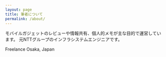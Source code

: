 ```yaml
---
layout: page
title: 筆者について
permalink: /about/
---
```


モバイルガジェットのレビューや情報共有、個人的メモが主な目的で運営しています。 
元NTTグループのインフラシステムエンジニアです。

Freelance
Osaka, Japan
